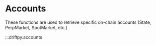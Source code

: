 # Accounts

These functions are used to retrieve specific on-chain accounts (State, PerpMarket, SpotMarket, etc.)

:::driftpy.accounts